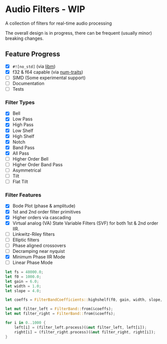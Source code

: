 # Audio Filters - WIP
A collection of filters for real-time audio processing

The overall design is in progress, there can be frequent (usually minor) breaking changes.

## Feature Progress
    
- [x] `#![no_std]` (via [libm](https://github.com/rust-lang/libm))
- [x] f32 & f64 capable (via [num-traits](https://github.com/rust-num/num-traits))
- [ ] SIMD (Some experimental support)
- [ ] Documentation
- [ ] Tests

### Filter Types

- [x] Bell
- [x] Low Pass
- [x] High Pass
- [x] Low Shelf
- [x] High Shelf
- [x] Notch
- [x] Band Pass
- [x] All Pass
- [ ] Higher Order Bell
- [ ] Higher Order Band Pass
- [ ] Asymmetrical
- [ ] Tilt
- [ ] Flat Tilt

### Filter Features

- [x] Bode Plot (phase & amplitude)
- [x] 1st and 2nd order filter primitives
- [x] Higher orders via cascading
- [x] Virtual analog (VA) State Variable Filters (SVF) for both 1st & 2nd order IIR.
- [ ] Linkwitz-Riley filters
- [ ] Elliptic filters
- [ ] Phase aligned crossovers
- [ ] Decramping near nyquist
- [x] Minimum Phase IIR Mode
- [ ] Linear Phase Mode

```rust
let fs = 48000.0;
let f0 = 1000.0;
let gain = 6.0;
let width = 1.0;
let slope = 4.0;

let coeffs = FilterBandCoefficients::highshelf(f0, gain, width, slope, fs);

let mut filter_left = FilterBand::from(&coeffs);
let mut filter_right = FilterBand::from(&coeffs);

for i in 0..1000 {
    left[i] = (filter_left.process)(&mut filter_left, left[i]);
    right[i] = (filter_right.process)(&mut filter_right, right[i]);
}
```

